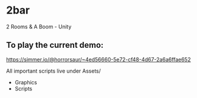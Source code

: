 # 2bar
2 Rooms &amp; A Boom - Unity

## To play the current demo:
https://simmer.io/@horrorsaur/~4ed56660-5e72-cf48-4d67-2a6a6ffae652

All important scripts live under Assets/
- Graphics
- Scripts
